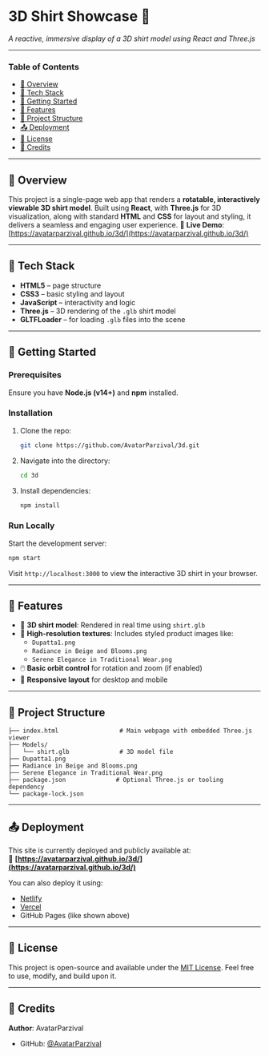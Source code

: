 # 3D Shirt Showcase 👕  
*A reactive, immersive display of a 3D shirt model using React and Three.js*

---

### Table of Contents  
- [🎨 Overview ](#-overview)  
- [🧰 Tech Stack ](#-tech-stack)  
- [🚀 Getting Started](#-getting-started)  
- [🎯 Features  ](#-features)  
- [🧩 Project Structure](#-project-structure)  
- [📤 Deployment](#-deployment)  
- [📄 License ](#-license)  
- [👤 Credits  ](#-credits)

---

## 🎨 Overview  
This project is a single-page web app that renders a **rotatable, interactively viewable 3D shirt model**. Built using **React**, with **Three.js** for 3D visualization, along with standard **HTML** and **CSS** for layout and styling, it delivers a seamless and engaging user experience.
🔗 **Live Demo**: [https://avatarparzival.github.io/3d/](https://avatarparzival.github.io/3d/)

---

## 🧰 Tech Stack  
- **HTML5** – page structure  
- **CSS3** – basic styling and layout  
- **JavaScript** – interactivity and logic  
- **Three.js** – 3D rendering of the `.glb` shirt model  
- **GLTFLoader** – for loading `.glb` files into the scene

---

## 🚀 Getting Started

### Prerequisites  
Ensure you have **Node.js (v14+)** and **npm** installed.

### Installation  
1. Clone the repo:  
   ```bash
   git clone https://github.com/AvatarParzival/3d.git
   ```  
2. Navigate into the directory:  
   ```bash
   cd 3d
   ```  
3. Install dependencies:  
   ```bash
   npm install
   ```  

### Run Locally  
Start the development server:  
```bash
npm start
```  
Visit `http://localhost:3000` to view the interactive 3D shirt in your browser.

---


## 🎯 Features  
- 🧥 **3D shirt model**: Rendered in real time using `shirt.glb`  
- 🎨 **High-resolution textures**: Includes styled product images like:
  - `Dupatta1.png`  
  - `Radiance in Beige and Blooms.png`  
  - `Serene Elegance in Traditional Wear.png`  
- 🖱️ **Basic orbit control** for rotation and zoom (if enabled)  
- 📱 **Responsive layout** for desktop and mobile

---

## 🧩 Project Structure

```
├── index.html                 # Main webpage with embedded Three.js viewer
├── Models/
│   └── shirt.glb              # 3D model file
├── Dupatta1.png
├── Radiance in Beige and Blooms.png
├── Serene Elegance in Traditional Wear.png
├── package.json              # Optional Three.js or tooling dependency
└── package-lock.json
```

---

## 📤 Deployment

This site is currently deployed and publicly available at:  
🔗 **[https://avatarparzival.github.io/3d/](https://avatarparzival.github.io/3d/)**

You can also deploy it using:
- [Netlify](https://www.netlify.com/)
- [Vercel](https://vercel.com/)
- GitHub Pages (like shown above)

---


## 📄 License  
This project is open-source and available under the [MIT License](./LICENSE). Feel free to use, modify, and build upon it.

---

## 👤 Credits  
**Author**: AvatarParzival  
- GitHub: [@AvatarParzival](https://github.com/AvatarParzival)


